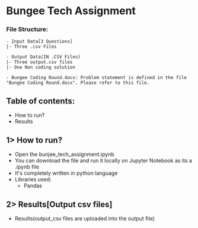 # Bungee Tech Assignment

### File Structure:

	- Input Data[3 Questions]
	|- Three .csv Files
 
	- Output Data(IN .CSV Files)
	|- Three output.csv files
	|- One Non coding solution
  
	- Bungee Coding Round.docx: Problem statement is defined in the file "Bungee Coding Round.docx". Please refer to this file. 




## Table of contents:

-  How to run?
-  Results

## 1> How to run?
- Open the bunjee_tech_assignment.ipynb
- You can download the file and run it locally on Jupyter Notebook as its a .ipynb file
- It's completely written in python language
- Libraries used: 
    - Pandas

## 2> Results[Output csv files]
- Results(output_csv files are uploaded into the output file)

